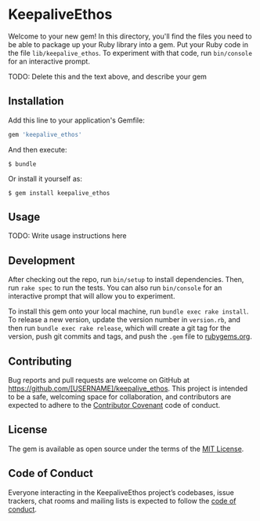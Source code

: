 # KeepaliveEthos

Welcome to your new gem! In this directory, you'll find the files you need to be able to package up your Ruby library into a gem. Put your Ruby code in the file `lib/keepalive_ethos`. To experiment with that code, run `bin/console` for an interactive prompt.

TODO: Delete this and the text above, and describe your gem

## Installation

Add this line to your application's Gemfile:

```ruby
gem 'keepalive_ethos'
```

And then execute:

    $ bundle

Or install it yourself as:

    $ gem install keepalive_ethos

## Usage

TODO: Write usage instructions here

## Development

After checking out the repo, run `bin/setup` to install dependencies. Then, run `rake spec` to run the tests. You can also run `bin/console` for an interactive prompt that will allow you to experiment.

To install this gem onto your local machine, run `bundle exec rake install`. To release a new version, update the version number in `version.rb`, and then run `bundle exec rake release`, which will create a git tag for the version, push git commits and tags, and push the `.gem` file to [rubygems.org](https://rubygems.org).

## Contributing

Bug reports and pull requests are welcome on GitHub at https://github.com/[USERNAME]/keepalive_ethos. This project is intended to be a safe, welcoming space for collaboration, and contributors are expected to adhere to the [Contributor Covenant](http://contributor-covenant.org) code of conduct.

## License

The gem is available as open source under the terms of the [MIT License](https://opensource.org/licenses/MIT).

## Code of Conduct

Everyone interacting in the KeepaliveEthos project’s codebases, issue trackers, chat rooms and mailing lists is expected to follow the [code of conduct](https://github.com/[USERNAME]/keepalive_ethos/blob/master/CODE_OF_CONDUCT.md).
